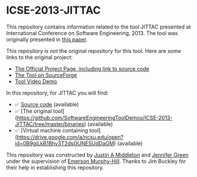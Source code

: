 # ICSE-2013-JITTAC
This repository contains information related to the tool JITTAC presented at International Conference on Software Engineering, 2013. The tool was originally presented in [this paper](http://dl.acm.org/citation.cfm?id=2486987).

This repository _is not_ the original repository for this tool. Here are some links to the original project:
* [The Official Project Page, including link to source code](http://actool.sourceforge.net/)
* [The Tool on SourceForge](https://sourceforge.net/projects/actool/)
* [Tool Video Demo](https://www.youtube.com/watch?v=BNqhp40PDD4)

In this repository, for JITTAC you will find:
* :white_check_mark: [Source code](https://github.com/SoftwareEngineeringToolDemos/ICSE-2013-JITTAC) (available)
* :white_check_mark: [The original tool] (https://github.com/SoftwareEngineeringToolDemos/ICSE-2013-JITTAC/tree/master/binaries) (available)
* :white_check_mark: [Virtual machine containing tool] (https://drive.google.com/a/ncsu.edu/open?id=0B9giLkB1Bhv3T2dsOUNESUdDaGM) (available)

This repository was constructed by [Justin A Middleton](https://github.com/JustinAMiddleton) and [Jennifer Green](https://github.com/jmgreen813) under the supervision of [Emerson Murphy-Hill](https://github.com/CaptainEmerson). Thanks to Jim Buckley for their help in establishing this repository. 
